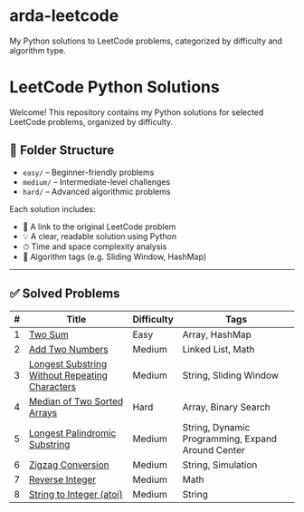 # arda-leetcode
My Python solutions to LeetCode problems, categorized by difficulty and algorithm type.
# LeetCode Python Solutions

Welcome! This repository contains my Python solutions for selected LeetCode problems, organized by difficulty.

## 📂 Folder Structure

- `easy/` – Beginner-friendly problems
- `medium/` – Intermediate-level challenges
- `hard/` – Advanced algorithmic problems

Each solution includes:
- 🔗 A link to the original LeetCode problem  
- 💡 A clear, readable solution using Python  
- ⏱ Time and space complexity analysis  
- 🧠 Algorithm tags (e.g. Sliding Window, HashMap)

---

## ✅ Solved Problems

| # | Title | Difficulty | Tags |
|--|-------|------------|------|
| 1 | [Two Sum](https://leetcode.com/problems/two-sum/) | Easy | Array, HashMap |
| 2 | [Add Two Numbers](https://leetcode.com/problems/add-two-numbers/) | Medium | Linked List, Math |
| 3 | [Longest Substring Without Repeating Characters](https://leetcode.com/problems/longest-substring-without-repeating-characters/) | Medium | String, Sliding Window |
| 4 | [Median of Two Sorted Arrays](https://leetcode.com/problems/median-of-two-sorted-arrays/) | Hard | Array, Binary Search |
| 5 | [Longest Palindromic Substring](https://leetcode.com/problems/longest-palindromic-substring/) | Medium | String, Dynamic Programming, Expand Around Center |
| 6 | [Zigzag Conversion](https://leetcode.com/problems/zigzag-conversion/) | Medium | String, Simulation |
| 7 | [Reverse Integer](https://leetcode.com/problems/reverse-integer/) | Medium | Math |
| 8 | [String to Integer (atoi)](https://leetcode.com/problems/string-to-integer-atoi/) | Medium | String |



